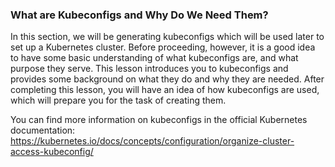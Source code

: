 ### What are Kubeconfigs and Why Do We Need Them?

In this section, we will be generating kubeconfigs which will be used later to set up a Kubernetes cluster. Before proceeding, however, it is a good idea to have some basic understanding of what kubeconfigs are, and what purpose they serve. This lesson introduces you to kubeconfigs and provides some background on what they do and why they are needed. After completing this lesson, you will have an idea of how kubeconfigs are used, which will prepare you for the task of creating them.

You can find more information on kubeconfigs in the official Kubernetes documentation: https://kubernetes.io/docs/concepts/configuration/organize-cluster-access-kubeconfig/

